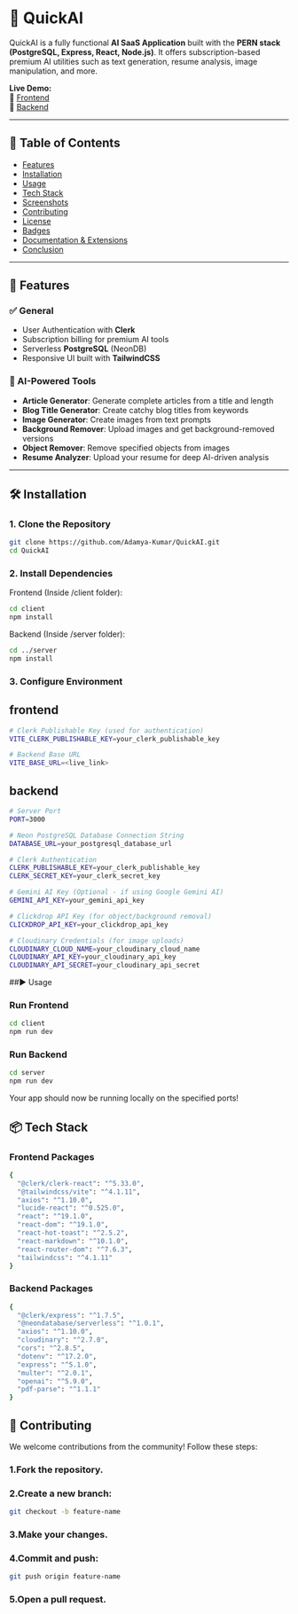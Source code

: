 # 🧠 QuickAI

QuickAI is a fully functional **AI SaaS Application** built with the **PERN stack (PostgreSQL, Express, React, Node.js)**. It offers subscription-based premium AI utilities such as text generation, resume analysis, image manipulation, and more.

**Live Demo:**  
🔗 [Frontend](https://quick-ai-three.vercel.app/)  
🔗 [Backend](https://quick-ai-server-one.vercel.app/)

---

## 📑 Table of Contents

- [Features](#features)
- [Installation](#installation)
- [Usage](#usage)
- [Tech Stack](#tech-stack)
- [Screenshots](#screenshots)
- [Contributing](#contributing)
- [License](#license)
- [Badges](#badges)
- [Documentation & Extensions](#documentation--extensions)
- [Conclusion](#conclusion)

---

## 🚀 Features

### ✅ General
- User Authentication with **Clerk**
- Subscription billing for premium AI tools
- Serverless **PostgreSQL** (NeonDB)
- Responsive UI built with **TailwindCSS**

### 🤖 AI-Powered Tools
- **Article Generator**: Generate complete articles from a title and length
- **Blog Title Generator**: Create catchy blog titles from keywords
- **Image Generator**: Create images from text prompts
- **Background Remover**: Upload images and get background-removed versions
- **Object Remover**: Remove specified objects from images
- **Resume Analyzer**: Upload your resume for deep AI-driven analysis

---

## 🛠️ Installation

### 1. Clone the Repository

```bash
git clone https://github.com/Adamya-Kumar/QuickAI.git
cd QuickAI
```
### 2. Install Dependencies
Frontend (Inside /client folder):
```bash
cd client
npm install
```
Backend (Inside /server folder):
```bash
cd ../server
npm install
```
### 3. Configure Environment
## frontend 
```bash
# Clerk Publishable Key (used for authentication)
VITE_CLERK_PUBLISHABLE_KEY=your_clerk_publishable_key

# Backend Base URL
VITE_BASE_URL=<live_link>

```
## backend
```bash
# Server Port
PORT=3000

# Neon PostgreSQL Database Connection String
DATABASE_URL=your_postgresql_database_url

# Clerk Authentication
CLERK_PUBLISHABLE_KEY=your_clerk_publishable_key
CLERK_SECRET_KEY=your_clerk_secret_key

# Gemini AI Key (Optional - if using Google Gemini AI)
GEMINI_API_KEY=your_gemini_api_key

# Clickdrop API Key (for object/background removal)
CLICKDROP_API_KEY=your_clickdrop_api_key

# Cloudinary Credentials (for image uploads)
CLOUDINARY_CLOUD_NAME=your_cloudinary_cloud_name
CLOUDINARY_API_KEY=your_cloudinary_api_key
CLOUDINARY_API_SECRET=your_cloudinary_api_secret
```

##▶️ Usage
### Run Frontend
```bash
cd client
npm run dev
```
### Run Backend
```bash
cd server
npm run dev
```
Your app should now be running locally on the specified ports!
## 📦 Tech Stack
### Frontend Packages
```bash
{
  "@clerk/clerk-react": "^5.33.0",
  "@tailwindcss/vite": "^4.1.11",
  "axios": "^1.10.0",
  "lucide-react": "^0.525.0",
  "react": "^19.1.0",
  "react-dom": "^19.1.0",
  "react-hot-toast": "^2.5.2",
  "react-markdown": "^10.1.0",
  "react-router-dom": "^7.6.3",
  "tailwindcss": "^4.1.11"
}
```
### Backend Packages
```bash
{
  "@clerk/express": "^1.7.5",
  "@neondatabase/serverless": "^1.0.1",
  "axios": "^1.10.0",
  "cloudinary": "^2.7.0",
  "cors": "^2.8.5",
  "dotenv": "^17.2.0",
  "express": "^5.1.0",
  "multer": "^2.0.1",
  "openai": "^5.9.0",
  "pdf-parse": "^1.1.1"
}
```
## 🤝 Contributing
We welcome contributions from the community! Follow these steps:

### 1.Fork the repository.
### 2.Create a new branch:
```bash
git checkout -b feature-name
```
### 3.Make your changes.
### 4.Commit and push:
```bash
git push origin feature-name
```
### 5.Open a pull request.
